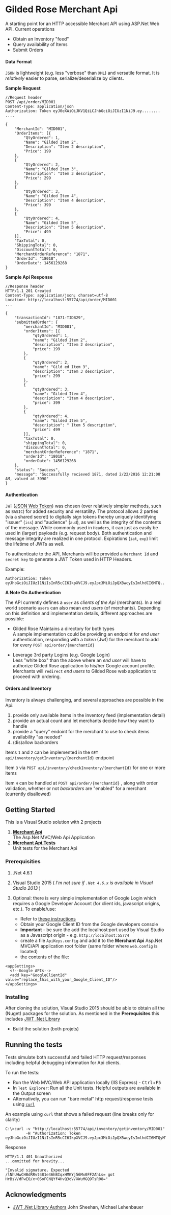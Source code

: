 # Gilded Rose Merchant Api

A starting point for an HTTP accessible Merchant API using ASP.Net Web API. Current operations

- Obtain an Inventory "feed"
- Query availability of Items
- Submit Orders

#### Data Format

`JSON` is lightweight (e.g. less "verbose" than `XML`) and versatile format. It is _relatively_ easier to parse, serialize/deserialize by clients. 

**Sample Request**

```
//Request header
POST /api/order/MID001
Content-Type: application/json
Authorization: Token eyJ0eXAiOiJKV1QiLCJhbGciOiJIUzI1NiJ9.ey........
....

{
	"MerchantId": "MID001",
	"OrderItems": [{
		"QtyOrdered": 1,
		"Name": "Gilded Item 2",
		"Description": "Item 2 description",
		"Price": 199
	},
	{
		"QtyOrdered": 2,
		"Name": "Gilded Item 3",
		"Description": "Item 3 description",
		"Price": 299
	},
	{
		"QtyOrdered": 3,
		"Name": "Gilded Item 4",
		"Description": "Item 4 description",
		"Price": 399
	},
	{
		"QtyOrdered": 4,
		"Name": "Gilded Item 5",
		"Description": "Item 5 description",
		"Price": 499
	}],
	"TaxTotal": 0,
	"ShippingTotal": 0,
	"DiscountTotal": 0,
	"MerchantOrderReference": "1871",
	"OrderId": "18018",
	"OrderDate": 1456129268
}
```

**Sample Api Response**

```
//Response header
HTTP/1.1 201 Created
Content-Type: application/json; charset=utf-8
Location: http://localhost:55774/api/order/MID001
...

{
	"transactionId": "1871-TID829",
	"submittedOrder": {
		"merchantId": "MID001",
		"orderItems": [{
			"qtyOrdered": 1,
			"name": "Gilded Item 2",
			"description": "Item 2 description",
			"price": 199
		},
		{
			"qtyOrdered": 2,
			"name": "Gild ed Item 3",
			"description": "Item 3 description",
			"price": 299
		},
		{
			"qtyOrdered": 3,
			"name": "Gilded Item 4",
			"description": "Item 4 description",
			"price": 399
		},
		{
			"qtyOrdered": 4,
			"name": "Gilded Item 5",
			"description": " Item 5 description",
			"price": 499
		}],
		"taxTotal": 0,
		"shippingTotal": 0,
		"discountTotal": 0,
		"merchantOrderReference": "1871",
		"orderId": "18018",
		"orderDate": 1456129268
	},
	"status": "Success",
	"message": "Successfully recieved 1871, dated 2/22/2016 12:21:08 AM, valued at 3990"
}
```

#### Authentication

`JWT` ([JSON Web Token](https://self-issued.info/docs/draft-ietf-oauth-json-web-token.html)) was chosen (over relatively simpler methods, such as `BASIC`) for added security and versatility. The protocol allows 2 parties (via a shared secret) to digitally sign tokens thereby uniquely identifying "issuer" (`iss`) and "audience" (`aud`), as well as the integrity of the contents of the message. While commonly used in `Headers`, it can just as easily be used in (larger) payloads (e.g. request body). Both authentication and message integrity are realized in one protocol. Expirations (`iat`, `exp`) limit the lifetime of JWTs as well.

To authenticate to the API, Merchants will be provided a `Merchant Id` and `secret key` to generate a JWT Token used in HTTP Headers. 

Example:

`Authorization: Token eyJhbGciOiJIUzI1NiIsInR5cCI6IkpXVCJ9.eyJpc3MiOiJpQXBwcyIsImlhdCI6MTQ..`

**A Note On Authentication**

The API currently defines a `user` as _clients of the Api_ (merchants). In a real world scenario `users` can also mean _end users_ (of merchants). Depending on this definition and implementation details, different approaches are possible:

- Gilded Rose Maintains a directory for both types<br/>
A sample implementation could be providing an endpoint for _end user_ authentication, responding with a _token_ (Jwt) for the merchant to add for every `POST api/order/{merchantId}`

- Leverage 3rd party Logins (e.g. Google Login)<br />
Less "white box" than the above  where an _end user_ will have to authorize Gilded Rose application to his/her Google account profile. Merchants will `redirect` _end users_ to Gilded Rose web application to proceed with ordering.

#### Orders and Inventory

Inventory is always challenging, and several approaches are possible in the Api:

1. provide only available items in the inventory feed (implementation detail)
2. provide an actual count and let merchants decide how they want to handle
3. provide a "query" endoint for the merchant to use to check items availability "as needed" 
4. (dis)allow backorders 

Items `1` and `2` can be implemented in the `GET api/inventory/getInventory/{merchantId}` endpoint

Item `3` via `POST api/inventory/checkInventory/{merchantId}` for one or more items

Item `4` can be handled at `POST api/order/{merchantId}` , along with order validation, whether or not _backorders_ are "enabled" for a merchant (currently disallowed)


## Getting Started

This is a Visual Studio solution with 2 projects

1. **[Merchant Api](https://github.com/EdSF/GildedRose/tree/master/Merchant%20Api)**<br />
The Asp.Net MVC/Web Api Application
2. **[Merchant Api.Tests](https://github.com/EdSF/GildedRose/tree/master/Merchant%20Api.Tests)**<br />
Unit tests for the Merchant Api



### Prerequisities

1. .Net 4.6.1

2. Visual Studio 2015 ( _I'm not sure if `.Net 4.6.x` is available in Visual Studio 2013_ )
3. Optional: there is very simple implementation of Google Login which requires a Google Developer Account (for client ids, javascript origins, etc.). 
To enable/use:

    - Refer to [these instructions](https://developers.google.com/identity/sign-in/web/devconsole-project)
    - Obtain your Google Client ID from the Google developers console
    - **Important** - be sure the add the localhost:port used by Visual Studio as a Javascript origin - e.g. `http://localhost:55774`
    - create a file `ApiKeys.config` and add it to the **Merchant Api** Asp.Net MVC/API application root folder (same folder where `web.config` is located)
    - the contents of the file:


```
<appSettings>
  <!--Google APIs-->
  <add key="GoogleClientId" value="replace_this_with_your_Google_Client_ID"/>
</appSettings>
```


### Installing

After cloning the solution, Visual Studio 2015 should be able to obtain all the (Nuget) packages for the solution. As mentioned in the **Prerequisites** this includes [JWT .Net Library](https://www.nuget.org/packages/JWT/)

- Build the solution (both projets)


## Running the tests

Tests simulate both successful and failed HTTP request/responses including helpful debugging information for Api clients.

To run the tests:

- Run the Web MVC/Web API application locally (IIS Express) - <kbd>Ctrl</kbd>+<kbd>F5</kbd>
- In `Test Explorer`: Run all the Unit tests. Helpful outputs are available in the Output screen
- Alternatively, you can run "bare metal" http request/response tests using [`curl`](https://curl.haxx.se/download.html)

An example using `curl` that shows a failed request (line breaks only for clarity)
```
C:\>curl -v "http://localhost:55774/api/inventory/getinventory/MID001" 
         -H "Authorization: Token eyJhbGciOiJIUzI1NiIsInR5cCI6IkpXVCJ9.eyJpc3MiOiJpQXBwcyIsImlhdCI6MTQyMTY4MTgwMSwiZXhwIjoxNDIxNjgyMTAxfQ._lNhUHwCHBdRRvt481e46hBIqxHMKYj56Mx0FF2AhLs"
```
Response
```
HTTP/1.1 401 Unauthorized
...ommitted for brevity...

"Invalid signature. Expected /lNhUHwCHBdRRvt481e46hBIqxHMKYj56Mx0FF2AhLs= got HrBsV/dFwEO/x+0SoFCNQYf4HvQ3oV/XWuMGQ9TsR08="
```

## Acknowledgments

* [JWT .Net Library Authors](https://www.nuget.org/packages/JWT/) John Sheehan, Michael Lehenbauer
